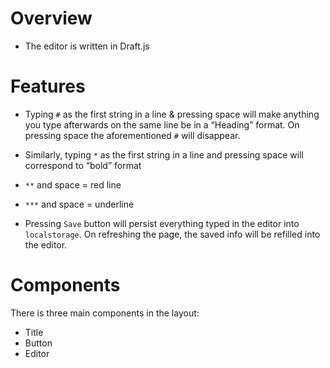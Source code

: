 
# Overview
- The editor is  written in Draft.js

# Features
 - Typing `#` as the first string in a line & pressing space will make anything you type afterwards on the same line be in a “Heading” format. On pressing space the aforementioned `#` will disappear.

       
- Similarly, typing `*` as the first string in a line and pressing space will correspond to “bold” format

- `**` and space = red line

- `***` and space = underline

- Pressing `Save` button will persist everything typed in the editor into `localstorage`. On refreshing the page,  the saved info will be refilled into the editor.


# Components

There is three main components in the layout:
- Title
- Button 
- Editor